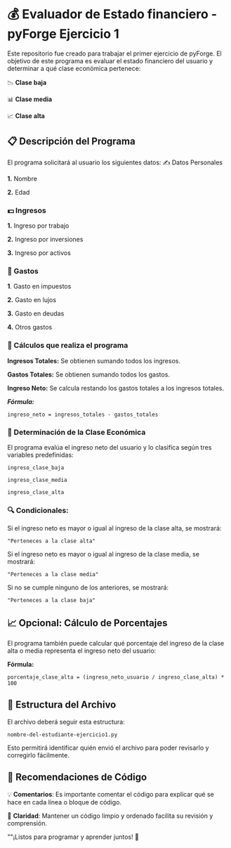 # 💰 Evaluador de Estado financiero - pyForge Ejercicio 1

Este repositorio fue creado para trabajar el primer ejercicio de pyForge. El objetivo de este programa es evaluar el estado financiero del usuario y determinar a qué clase económica pertenece:

  📉 **Clase baja**
  
  📊 **Clase media**
  
  📈 **Clase alta**

## 📋 Descripción del Programa

El programa solicitará al usuario los siguientes datos:
✍️ Datos Personales

  **1.** Nombre
  
  **2.** Edad

### 💵 Ingresos

  **1.** Ingreso por trabajo
  
  **2.** Ingreso por inversiones
  
  **3.** Ingreso por activos

### 💸 Gastos

  **1**. Gasto en impuestos
  
  **2.** Gasto en lujos
  
  **3.** Gasto en deudas
  
  **4.** Otros gastos

### 🔢 Cálculos que realiza el programa

  **Ingresos Totales:** Se obtienen sumando todos los ingresos.
  
  **Gastos Totales:** Se obtienen sumando todos los gastos.
  
  **Ingreso Neto:** Se calcula restando los gastos totales a los ingresos totales.
  
  ***Fórmula:*** 
  
    ingreso_neto = ingresos_totales - gastos_totales

### 🎯 Determinación de la Clase Económica

El programa evalúa el ingreso neto del usuario y lo clasifica según tres variables predefinidas:

    ingreso_clase_baja
  
    ingreso_clase_media
  
    ingreso_clase_alta

### 🔍 Condicionales:

  Si el ingreso neto es mayor o igual al ingreso de la clase alta, se mostrará:
  
    "Perteneces a la clase alta"

  
  Si el ingreso neto es mayor o igual al ingreso de la clase media, se mostrará:
  
    "Perteneces a la clase media"

  
  Si no se cumple ninguno de los anteriores, se mostrará:
  
    "Perteneces a la clase baja"

## 📈 Opcional: Cálculo de Porcentajes

El programa también puede calcular qué porcentaje del ingreso de la clase alta o media representa el ingreso neto del usuario:

  **Fórmula:**
  
    porcentaje_clase_alta = (ingreso_neto_usuario / ingreso_clase_alta) * 100

## 📂 Estructura del Archivo

  El archivo deberá seguir esta estructura:
  
    nombre-del-estudiante-ejercicio1.py

Esto permitirá identificar quién envió el archivo para poder revisarlo y corregirlo fácilmente.

## 📝 Recomendaciones de Código

  💡 **Comentarios**: Es importante comentar el código para explicar qué se hace en cada línea o bloque de código.
  
  🎯 **Claridad**: Mantener un código limpio y ordenado facilita su revisión y comprensión.

""¡Listos para programar y aprender juntos! 🚀
